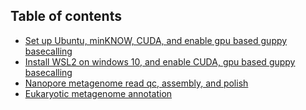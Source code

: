 ## Table of contents
* [Set up Ubuntu, minKNOW, CUDA, and enable gpu based guppy basecalling ](https://github.com/xiaoli-dong/bioinfo_notebook/blob/main/linux_and_nanopore.md#linux_and_nanopore)
* [Install WSL2 on windows 10, and enable CUDA, gpu based guppy basecalling](https://github.com/xiaoli-dong/bioinfo_notebook/blob/main/wsl2_and_gpu_guppy.md#wsl2_and_gpu_guppy)
* [Nanopore metagenome read qc, assembly, and polish](https://github.com/xiaoli-dong/bioinfo_notebook/blob/main/nanopore_data_analysis.md#nanopore_data_analysis)
* [ Eukaryotic metagenome annotation](https://github.com/xiaoli-dong/bioinfo_notebook/blob/main/eukaryotic_metagenome_annotation.md#eukaryotic_metagenome_annotation)
